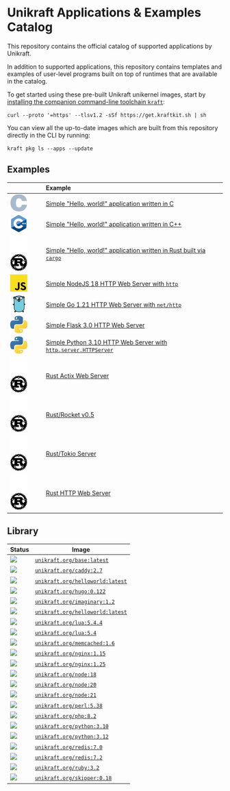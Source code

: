 # Unikraft Applications & Examples Catalog

This repository contains the official catalog of supported applications by
Unikraft.

In addition to supported applications, this repository contains templates and
examples of user-level programs built on top of runtimes that are available in
the catalog.

To get started using these pre-built Unikraft unikernel images, start by [installing the companion command-line toolchain `kraft`](https://unikraft.org/docs/cli):

```
curl --proto '=https' --tlsv1.2 -sSf https://get.kraftkit.sh | sh
```

You can view all the up-to-date images which are built from this repository directly in the CLI by running:

```
kraft pkg ls --apps --update
```

## Examples

| | Example |
|-|:-|
| ![](./.github/icons/c.svg) | [Simple "Hello, world!" application written in C](https://github.com/unikraft/catalog/tree/main/examples/helloworld-c) |
| ![](./.github/icons/cpp.svg) | [Simple "Hello, world!" application written in C++](https://github.com/unikraft/catalog/tree/main/examples/helloworld-cpp) |
| ![](./.github/icons/rust-white.svg#gh-dark-mode-only)![](./.github/icons/rust-black.svg#gh-light-mode-only) | [Simple "Hello, world!" application written in Rust built via `cargo`](https://github.com/unikraft/catalog/tree/main/examples/helloworld-rs) |
| ![](./.github/icons/js.svg) | [Simple NodeJS 18 HTTP Web Server with `http`](https://github.com/unikraft/catalog/tree/main/examples/http-node18) |
| ![](./.github/icons/go.svg) | [Simple Go 1.21 HTTP Web Server with `net/http`](https://github.com/unikraft/catalog/tree/main/examples/http-go1.21) |
| ![](./.github/icons/python3.svg) | [Simple Flask 3.0 HTTP Web Server](https://github.com/unikraft/catalog/tree/main/examples/http-python3.10-flask3.0) |
| ![](./.github/icons/python3.svg) | [Simple Python 3.10 HTTP Web Server with `http.server.HTTPServer`](https://github.com/unikraft/catalog/tree/main/examples/http-python3.10) |
| ![](./.github/icons/rust-white.svg#gh-dark-mode-only)![](./.github/icons/rust-black.svg#gh-light-mode-only) | [Rust Actix Web Server](https://github.com/unikraft/catalog/tree/main/examples/http-rust1.75-actix-web4) |
| ![](./.github/icons/rust-white.svg#gh-dark-mode-only)![](./.github/icons/rust-black.svg#gh-light-mode-only) | [Rust/Rocket v0.5](https://github.com/unikraft/catalog/tree/main/examples/http-rust1.75-rocket0.5) |
| ![](./.github/icons/rust-white.svg#gh-dark-mode-only)![](./.github/icons/rust-black.svg#gh-light-mode-only) | [Rust/Tokio Server](https://github.com/unikraft/catalog/tree/main/examples/http-rust1.75-tokio) |
| ![](./.github/icons/rust-white.svg#gh-dark-mode-only)![](./.github/icons/rust-black.svg#gh-light-mode-only) | [Rust HTTP Web Server](https://github.com/unikraft/catalog/tree/main/examples/http-rust1.75) |

## Library

| Status | Image |
|-|-|
| [![](https://github.com/unikraft/catalog/actions/workflows/library-base.yaml/badge.svg)](https://github.com/unikraft/catalog/actions/workflows/library-base.yaml) | [`unikraft.org/base:latest`](library/base) |
| [![](https://github.com/unikraft/catalog/actions/workflows/library-caddy2.7.yaml/badge.svg)](https://github.com/unikraft/catalog/actions/workflows/library-caddy2.7.yaml) | [`unikraft.org/caddy:2.7`](library/caddy/2.7) |
| [![](https://github.com/unikraft/catalog/actions/workflows/library-helloworld.yaml/badge.svg)](https://github.com/unikraft/catalog/actions/workflows/library-helloworld.yaml) | [`unikraft.org/helloworld:latest`](library/helloworld) |
| [![](https://github.com/unikraft/catalog/actions/workflows/library-hugo0.122.yaml/badge.svg)](https://github.com/unikraft/catalog/actions/workflows/library-hugo0.122.yaml) | [`unikraft.org/hugo:0.122`](library/hugo/0.122) |
| [![](https://github.com/unikraft/catalog/actions/workflows/library-imaginary1.2.yaml/badge.svg)](https://github.com/unikraft/catalog/actions/workflows/library-imaginary1.2.yaml) | [`unikraft.org/imaginary:1.2`](library/imaginary/1.2) |
| [![](https://github.com/unikraft/catalog/actions/workflows/library-helloworld.yaml/badge.svg)](https://github.com/unikraft/catalog/actions/workflows/library-helloworld.yaml) | [`unikraft.org/helloworld:latest`](library/helloworld) |
| [![](https://github.com/unikraft/catalog/actions/workflows/library-lua5.4.4.yaml/badge.svg)](https://github.com/unikraft/catalog/actions/workflows/library-lua5.4.4.yaml) | [`unikraft.org/lua:5.4.4`](library/lua/5.4.4) |
| [![](https://github.com/unikraft/catalog/actions/workflows/library-lua5.4.yaml/badge.svg)](https://github.com/unikraft/catalog/actions/workflows/library-lua5.4.yaml) | [`unikraft.org/lua:5.4`](library/lua/5.4) |
| [![](https://github.com/unikraft/catalog/actions/workflows/library-memcached1.6.yaml/badge.svg)](https://github.com/unikraft/catalog/actions/workflows/library-memcached1.6.yaml) | [`unikraft.org/memcached:1.6`](library/memcached/1.6) |
| [![](https://github.com/unikraft/catalog/actions/workflows/library-nginx1.15.yaml/badge.svg)](https://github.com/unikraft/catalog/actions/workflows/library-nginx1.15.yaml) | [`unikraft.org/nginx:1.15`](library/nginx/1.15) |
| [![](https://github.com/unikraft/catalog/actions/workflows/library-nginx1.25.yaml/badge.svg)](https://github.com/unikraft/catalog/actions/workflows/library-nginx1.25.yaml) | [`unikraft.org/nginx:1.25`](library/nginx/1.25) |
| [![](https://github.com/unikraft/catalog/actions/workflows/library-node18.yaml/badge.svg)](https://github.com/unikraft/catalog/actions/workflows/library-node18.yaml) | [`unikraft.org/node:18`](library/node/18) |
| [![](https://github.com/unikraft/catalog/actions/workflows/library-node20.yaml/badge.svg)](https://github.com/unikraft/catalog/actions/workflows/library-node20.yaml) | [`unikraft.org/node:20`](library/node/20) |
| [![](https://github.com/unikraft/catalog/actions/workflows/library-node21.yaml/badge.svg)](https://github.com/unikraft/catalog/actions/workflows/library-node21.yaml) | [`unikraft.org/node:21`](library/node/21) |
| [![](https://github.com/unikraft/catalog/actions/workflows/library-perl5.38.yaml/badge.svg)](https://github.com/unikraft/catalog/actions/workflows/library-perl5.38.yaml) | [`unikraft.org/perl:5.38`](library/perl/5.38) |
| [![](https://github.com/unikraft/catalog/actions/workflows/library-php8.2.yaml/badge.svg)](https://github.com/unikraft/catalog/actions/workflows/library-php8.2.yaml) | [`unikraft.org/php:8.2`](library/php/8.2) |
| [![](https://github.com/unikraft/catalog/actions/workflows/library-python3.10.yaml/badge.svg)](https://github.com/unikraft/catalog/actions/workflows/library-python3.10.yaml) | [`unikraft.org/python:3.10`](library/python/3.10) |
| [![](https://github.com/unikraft/catalog/actions/workflows/library-python3.12.yaml/badge.svg)](https://github.com/unikraft/catalog/actions/workflows/library-python3.12.yaml) | [`unikraft.org/python:3.12`](library/python/3.12) |
| [![](https://github.com/unikraft/catalog/actions/workflows/library-redis7.0.yaml/badge.svg)](https://github.com/unikraft/catalog/actions/workflows/library-redis7.0.yaml) | [`unikraft.org/redis:7.0`](library/redis/7.0) |
| [![](https://github.com/unikraft/catalog/actions/workflows/library-redis7.2.yaml/badge.svg)](https://github.com/unikraft/catalog/actions/workflows/library-redis7.2.yaml) | [`unikraft.org/redis:7.2`](library/redis/7.2) |
| [![](https://github.com/unikraft/catalog/actions/workflows/library-ruby3.2.yaml/badge.svg)](https://github.com/unikraft/catalog/actions/workflows/library-ruby3.2.yaml) | [`unikraft.org/ruby:3.2`](library/ruby/3.2) |
| [![](https://github.com/unikraft/catalog/actions/workflows/library-skipper0.18.yaml/badge.svg)](https://github.com/unikraft/catalog/actions/workflows/library-skipper0.18.yaml) | [`unikraft.org/skipper:0.18`](library/skipper/0.18) |
